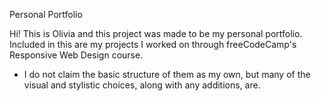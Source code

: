 Personal Portfolio

Hi!  This is Olivia and this project was made to be my personal portfolio.
Included in this are my projects I worked on through freeCodeCamp's Responsive Web Design course.  
- I do not claim the basic structure of them as my own, but many of the visual and stylistic choices, along with any additions, are.
